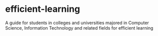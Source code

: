 # efficient-learning
A guide for students in colleges and universities majored in Computer Science, Information Technology and related fields for efficient learning
